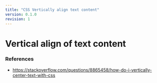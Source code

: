 ```yaml
---
title: "CSS Vertically align text content"
version: 0.1.0
revision: 1
---
```


# Vertical align of text content

### References

- https://stackoverflow.com/questions/8865458/how-do-i-vertically-center-text-with-css
